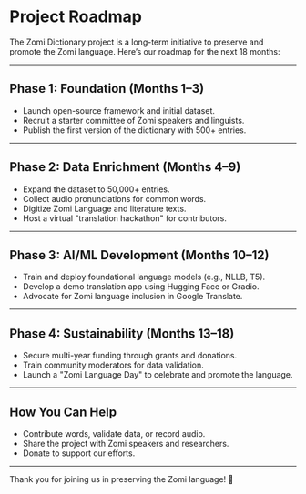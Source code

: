 # Project Roadmap

The Zomi Dictionary project is a long-term initiative to preserve and promote the Zomi language. Here’s our roadmap for the next 18 months:

---

## **Phase 1: Foundation (Months 1–3)**
- Launch open-source framework and initial dataset.
- Recruit a starter committee of Zomi speakers and linguists.
- Publish the first version of the dictionary with 500+ entries.

---

## **Phase 2: Data Enrichment (Months 4–9)**
- Expand the dataset to 50,000+ entries.
- Collect audio pronunciations for common words.
- Digitize Zomi Language and literature texts.
- Host a virtual "translation hackathon" for contributors.

---

## **Phase 3: AI/ML Development (Months 10–12)**
- Train and deploy foundational language models (e.g., NLLB, T5).
- Develop a demo translation app using Hugging Face or Gradio.
- Advocate for Zomi language inclusion in Google Translate.

---

## **Phase 4: Sustainability (Months 13–18)**
- Secure multi-year funding through grants and donations.
- Train community moderators for data validation.
- Launch a "Zomi Language Day" to celebrate and promote the language.

---

## **How You Can Help**
- Contribute words, validate data, or record audio.
- Share the project with Zomi speakers and researchers.
- Donate to support our efforts.

---

Thank you for joining us in preserving the Zomi language! 🌟

